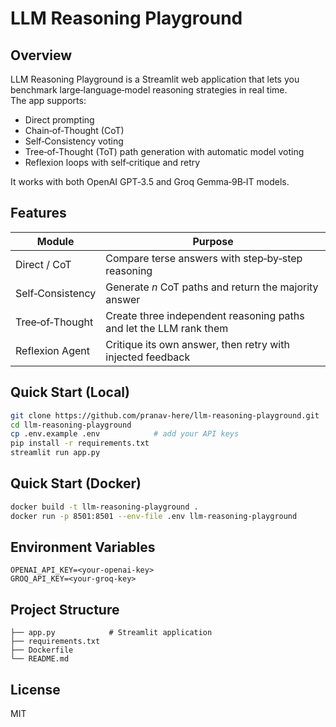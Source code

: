 # LLM Reasoning Playground

## Overview
LLM Reasoning Playground is a Streamlit web application that lets you benchmark large‑language‑model reasoning strategies in real time.  
The app supports:

* Direct prompting
* Chain‑of‑Thought (CoT)
* Self‑Consistency voting
* Tree‑of‑Thought (ToT) path generation with automatic model voting
* Reflexion loops with self‑critique and retry

It works with both OpenAI GPT‑3.5 and Groq Gemma‑9B‑IT models.

## Features
| Module            | Purpose                                                            |
|-------------------|--------------------------------------------------------------------|
| Direct / CoT      | Compare terse answers with step‑by‑step reasoning                 |
| Self‑Consistency  | Generate *n* CoT paths and return the majority answer              |
| Tree‑of‑Thought   | Create three independent reasoning paths and let the LLM rank them |
| Reflexion Agent   | Critique its own answer, then retry with injected feedback         |

## Quick Start (Local)
```bash
git clone https://github.com/pranav-here/llm‑reasoning‑playground.git
cd llm‑reasoning‑playground
cp .env.example .env            # add your API keys
pip install -r requirements.txt
streamlit run app.py
```

## Quick Start (Docker)
```bash
docker build -t llm-reasoning-playground .
docker run -p 8501:8501 --env-file .env llm-reasoning-playground
```

## Environment Variables
```
OPENAI_API_KEY=<your-openai-key>
GROQ_API_KEY=<your-groq-key>
```

## Project Structure
```
├── app.py            # Streamlit application
├── requirements.txt
├── Dockerfile
└── README.md
```

## License
MIT
